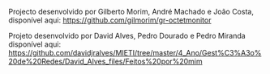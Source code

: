 Projecto desenvolvido por Gilberto Morim, André Machado e João Costa, disponível aqui:
https://github.com/gilmorim/gr-octetmonitor

Projeto desenvolvido por David Alves, Pedro Dourado e Pedro Miranda disponível aqui:
https://github.com/davidjralves/MIETI/tree/master/4_Ano/Gest%C3%A3o%20de%20Redes/David_Alves_files/Feitos%20por%20mim

